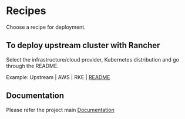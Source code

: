 
# Recipes

Choose a recipe for deployment.

## To deploy upstream cluster with Rancher

Select the infrastructure/cloud provider, Kubernetes distribution and go through the README.

   Example: Upstream | AWS | RKE | [README](./upstream/aws/rke/README.md)



## Documentation

Please refer the project main [Documentation](./../README.md)


